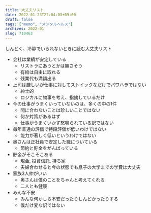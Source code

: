 ```yaml
---
title: 大丈夫リスト 
date: 2022-01-23T22:04:03+09:00
draft: false
tags: ["memo", "メンタルヘルス"]
archives: 2022-01
slug: 710463
---
```

しんどく、冷静でいられないときに読む大丈夫リスト
- 会社は業績が安定している
  - リストラにあうとかは無さそう
  - 有給は自由に取れる
  - 残業代も満額出る
- 上司は厳しいが仕事に対してストイックなだけでパワハラではない
  - 紳士的
  - ロジカルに物事を考え、指摘しているだけ
- 今の仕事がうまくいっていないのは、多くの中の1件
  - 間に合わないことは珍しいことではない
  - 何か対策があるはず
  - 仕事がうまくいかず怒鳴られている訳ではない
- 毎年普通の評価で特段評価が低いわけではない
  - 能力が著しく低いというわけではない
- 奥さんは正社員で安定した職についている
  - 節約と貯金をがんばっている
- 貯金がそこそこある
  - 現金, 投資信託, 持ち家
  - 夫婦合わせると今の状態でも息子の大学までの学費は大丈夫
- 家族3人仲がいい
  - 奥さんは僕のことをちゃんと考えてくれる
  - 二人とも健康
- みんな不安
  - みんな何かしら不安だったりしんどかったりする
  - 僕だけ変な訳ではない